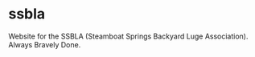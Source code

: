 ssbla
=====

Website for the SSBLA (Steamboat Springs Backyard Luge Association). Always Bravely Done.
